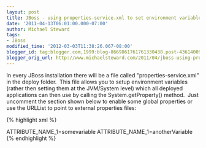 ```yaml
---
layout: post
title: JBoss - using properties-service.xml to set environment variables
date: '2011-04-13T06:01:00.000-07:00'
author: Michael Steward
tags:
- JBoss
modified_time: '2012-03-03T11:38:26.067-08:00'
blogger_id: tag:blogger.com,1999:blog-8669861761761330438.post-4361400992959587976
blogger_orig_url: http://www.michaelsteward.com/2011/04/jboss-using-properties-servicexml-to.html
---
```


In every JBoss installation there will be a file called "properties-service.xml" in the deploy folder.  This file allows you to setup environment variables (rather then setting them at the JVM/System level) which all deployed applications can then use by calling the System.getProperty() method.  Just uncomment the section shown below to enable some global properties or use the URLList to point to external properties files:  

{% highlight xml %}
 <!--  
 Set raw properties file style properties.  
 -->  
 <attribute name="Properties">  
 ATTRIBUTE_NAME_1=somevariable  
 ATTRIBUTE_NAME_1=anotherVariable  
 </attribute>  
{% endhighlight %}